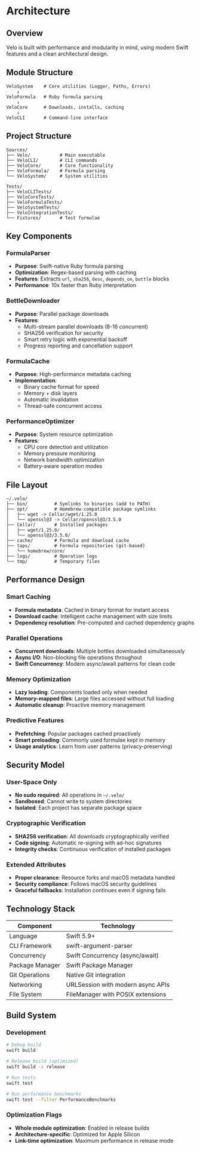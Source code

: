 # Architecture

## Overview

Velo is built with performance and modularity in mind, using modern Swift features and a clean architectural design.

## Module Structure

```
VeloSystem    # Core utilities (Logger, Paths, Errors)
    ↓
VeloFormula   # Ruby formula parsing
    ↓  
VeloCore      # Downloads, installs, caching
    ↓
VeloCLI       # Command-line interface
```

## Project Structure

```
Sources/
├── Velo/           # Main executable
├── VeloCLI/        # CLI commands
├── VeloCore/       # Core functionality  
├── VeloFormula/    # Formula parsing
└── VeloSystem/     # System utilities

Tests/
├── VeloCLITests/
├── VeloCoreTests/
├── VeloFormulaTests/
├── VeloSystemTests/
├── VeloIntegrationTests/
└── Fixtures/       # Test formulae
```

## Key Components

### FormulaParser
- **Purpose**: Swift-native Ruby formula parsing
- **Optimization**: Regex-based parsing with caching
- **Features**: Extracts `url`, `sha256`, `desc`, `depends_on`, `bottle` blocks
- **Performance**: 10x faster than Ruby interpretation

### BottleDownloader
- **Purpose**: Parallel package downloads
- **Features**: 
  - Multi-stream parallel downloads (8-16 concurrent)
  - SHA256 verification for security
  - Smart retry logic with exponential backoff
  - Progress reporting and cancellation support

### FormulaCache
- **Purpose**: High-performance metadata caching
- **Implementation**: 
  - Binary cache format for speed
  - Memory + disk layers
  - Automatic invalidation
  - Thread-safe concurrent access

### PerformanceOptimizer
- **Purpose**: System resource optimization
- **Features**:
  - CPU core detection and utilization
  - Memory pressure monitoring
  - Network bandwidth optimization
  - Battery-aware operation modes

## File Layout

```
~/.velo/
├── bin/          # Symlinks to binaries (add to PATH)
├── opt/          # Homebrew-compatible package symlinks
│   ├── wget -> Cellar/wget/1.25.0
│   └── openssl@3 -> Cellar/openssl@3/3.5.0
├── Cellar/       # Installed packages
│   ├── wget/1.25.0/
│   └── openssl@3/3.5.0/
├── cache/        # Formula and download cache
├── taps/         # Formula repositories (git-based)
│   └── homebrew/core/
├── logs/         # Operation logs
└── tmp/          # Temporary files
```

## Performance Design

### Smart Caching
- **Formula metadata**: Cached in binary format for instant access
- **Download cache**: Intelligent cache management with size limits
- **Dependency resolution**: Pre-computed and cached dependency graphs

### Parallel Operations
- **Concurrent downloads**: Multiple bottles downloaded simultaneously
- **Async I/O**: Non-blocking file operations throughout
- **Swift Concurrency**: Modern async/await patterns for clean code

### Memory Optimization
- **Lazy loading**: Components loaded only when needed
- **Memory-mapped files**: Large files accessed without full loading
- **Automatic cleanup**: Proactive memory management

### Predictive Features
- **Prefetching**: Popular packages cached proactively
- **Smart preloading**: Commonly used formulae kept in memory
- **Usage analytics**: Learn from user patterns (privacy-preserving)

## Security Model

### User-Space Only
- **No sudo required**: All operations in `~/.velo/`
- **Sandboxed**: Cannot write to system directories
- **Isolated**: Each project has separate package space

### Cryptographic Verification
- **SHA256 verification**: All downloads cryptographically verified
- **Code signing**: Automatic re-signing with ad-hoc signatures
- **Integrity checks**: Continuous verification of installed packages

### Extended Attributes
- **Proper clearance**: Resource forks and macOS metadata handled
- **Security compliance**: Follows macOS security guidelines
- **Graceful fallbacks**: Installation continues even if signing fails

## Technology Stack

| Component | Technology |
|-----------|------------|
| Language | Swift 5.9+ |
| CLI Framework | swift-argument-parser |
| Concurrency | Swift Concurrency (async/await) |
| Package Manager | Swift Package Manager |
| Git Operations | Native Git integration |
| Networking | URLSession with modern async APIs |
| File System | FileManager with POSIX extensions |

## Build System

### Development
```bash
# Debug build
swift build

# Release build (optimized)
swift build -c release

# Run tests
swift test

# Run performance benchmarks
swift test --filter PerformanceBenchmarks
```

### Optimization Flags
- **Whole module optimization**: Enabled in release builds
- **Architecture-specific**: Optimized for Apple Silicon
- **Link-time optimization**: Maximum performance in release mode